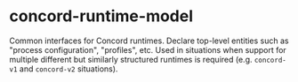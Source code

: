 # concord-runtime-model

Common interfaces for Concord runtimes. Declare top-level entities such as "process configuration", "profiles", etc.
Used in situations when support for multiple different but similarly structured runtimes is required (e.g.
`concord-v1` and `concord-v2` situations).
